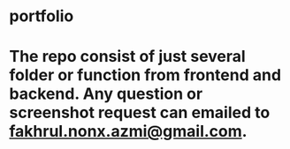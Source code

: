 # portfolio

# The repo consist of just several folder or function from frontend and backend. Any question or screenshot request can emailed to fakhrul.nonx.azmi@gmail.com.
